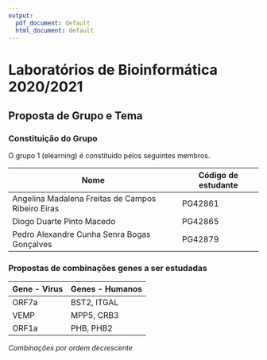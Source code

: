 ```yaml
---
output:
  pdf_document: default
  html_document: default
---
```

# Laboratórios de Bioinformática 2020/2021

## Proposta de Grupo e Tema

### Constituição do Grupo

O grupo 1 (elearning) é constituido pelos seguintes membros.

| Nome | Código de estudante |
|---|---|
|Angelina Madalena Freitas de Campos Ribeiro Eiras|PG42861|
|Diogo Duarte Pinto Macedo|PG42865|
|Pedro Alexandre Cunha Senra Bogas Gonçalves|PG42879|

### Propostas de combinações genes a ser estudadas

| Gene - Virus | Genes - Humanos |
| --- | --- | 
|ORF7a|BST2, ITGAL|
|VEMP|MPP5, CRB3|
|ORF1a|PHB, PHB2|
*Combinações por ordem decrescente*